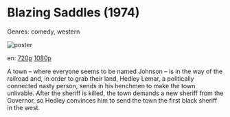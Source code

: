 # Blazing Saddles (1974)

Genres: comedy, western

![poster](http://image.tmdb.org/t/p/w500/yccgwPNVaqtgS1d0U5jjM6Mnza8.jpg)

en:
  [720p](magnet:?xt=urn:btih:C0081BD3EF87FC267A617C438E38554F09EB6040&tr=udp://glotorrents.pw:6969/announce&tr=udp://tracker.opentrackr.org:1337/announce&tr=udp://torrent.gresille.org:80/announce&tr=udp://tracker.openbittorrent.com:80&tr=udp://tracker.coppersurfer.tk:6969&tr=udp://tracker.leechers-paradise.org:6969&tr=udp://p4p.arenabg.ch:1337&tr=udp://tracker.internetwarriors.net:1337)
  [1080p](magnet:?xt=urn:btih:7F623E5D0EF5118121EF5C469CF09A1C0E2901B0&tr=udp://glotorrents.pw:6969/announce&tr=udp://tracker.opentrackr.org:1337/announce&tr=udp://torrent.gresille.org:80/announce&tr=udp://tracker.openbittorrent.com:80&tr=udp://tracker.coppersurfer.tk:6969&tr=udp://tracker.leechers-paradise.org:6969&tr=udp://p4p.arenabg.ch:1337&tr=udp://tracker.internetwarriors.net:1337)
  


A town – where everyone seems to be named Johnson – is in the way of the railroad and, in order to grab their land, Hedley Lemar, a politically connected nasty person, sends in his henchmen to make the town unlivable. After the sheriff is killed, the town demands a new sheriff from the Governor, so Hedley convinces him to send the town the first black sheriff in the west.